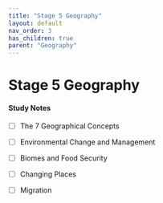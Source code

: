 ```yaml
---
title: "Stage 5 Geography"
layout: default
nav_order: 3
has_children: true
parent: "Geography"
---
```


# Stage 5 Geography

#### Study Notes

- [ ] The 7 Geographical Concepts
- [ ] Environmental Change and Management
- [ ] Biomes and Food Security
- [ ] Changing Places
- [ ] Migration

